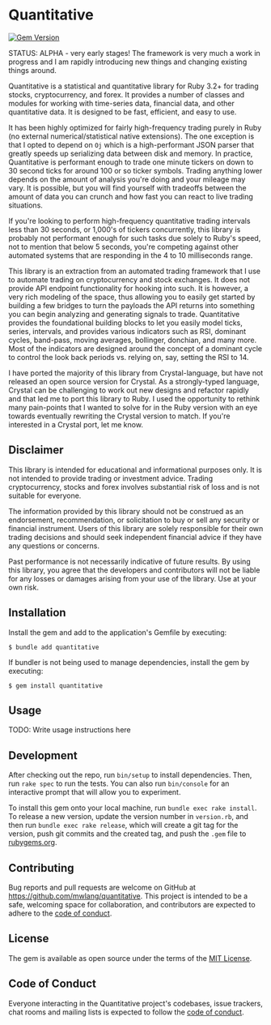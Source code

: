 # Quantitative

[![Gem Version](https://badge.fury.io/rb/quantitative.svg)](https://badge.fury.io/rb/quantitative)

STATUS: ALPHA - very early stages!  The framework is very much a work in progress and I am rapidly introducing new things and changing existing things around.

Quantitative is a statistical and quantitative library for Ruby 3.2+ for trading stocks, cryptocurrency, and forex.  It provides a number of classes and modules for working with time-series data, financial data, and other quantitative data.  It is designed to be fast, efficient, and easy to use.

It has been highly optimized for fairly high-frequency trading purely in Ruby (no external numerical/statistical native extensions).  The one exception is that I opted to depend on `Oj` which is a high-performant JSON parser that greatly speeds up serializing data between disk and memory.  In practice, Quantitative is performant enough to trade one minute tickers on down to 30 second ticks for around 100 or so ticker symbols.  Trading anything lower depends on the amount of analysis you're doing and your mileage may vary.  It is possible, but you will find yourself with tradeoffs between the amount of data you can crunch and how fast you can react to live trading situations.

If you're looking to perform high-frequency quantitative trading intervals less than 30 seconds, or 1,000's of tickers concurrently, this library is probably not performant enough for such tasks due solely to Ruby's speed, not to mention that below 5 seconds, you're competing against other automated systems that are responding in the 4 to 10 milliseconds range.

This library is an extraction from an automated trading framework that I use to automate trading on cryptocurrency and stock exchanges.  It does not provide API endpoint functionality for hooking into such.  It is however, a very rich modeling of the space, thus allowing you to easily get started by building a few bridges to turn the payloads the API returns into something you can begin analyzing and generating signals to trade.  Quantitative provides the foundational building blocks to let you easily model ticks, series, intervals, and provides various indicators such as RSI, dominant cycles, band-pass, moving averages, bollinger, donchian, and many more.  Most of the indicators are designed around the concept of a dominant cycle to control the look back periods vs. relying on, say, setting the RSI to 14.

I have ported the majority of this library from Crystal-language, but have not released an open source version for Crystal.  As a strongly-typed language, Crystal can be challenging to work out new designs and refactor rapidly and that led me to port this library to Ruby.  I used the opportunity to rethink many pain-points that I wanted to solve for in the Ruby version with an eye towards eventually rewriting the Crystal version to match.  If you're interested in a Crystal port, let me know.

## Disclaimer

This library is intended for educational and informational purposes only. It is not intended to provide trading or investment advice. Trading cryptocurrency, stocks and forex involves substantial risk of loss and is not suitable for everyone.

The information provided by this library should not be construed as an endorsement, recommendation, or solicitation to buy or sell any security or financial instrument. Users of this library are solely responsible for their own trading decisions and should seek independent financial advice if they have any questions or concerns.

Past performance is not necessarily indicative of future results. By using this library, you agree that the developers and contributors will not be liable for any losses or damages arising from your use of the library. Use at your own risk.

## Installation

Install the gem and add to the application's Gemfile by executing:

    $ bundle add quantitative

If bundler is not being used to manage dependencies, install the gem by executing:

    $ gem install quantitative

## Usage

TODO: Write usage instructions here

## Development

After checking out the repo, run `bin/setup` to install dependencies. Then, run `rake spec` to run the tests. You can also run `bin/console` for an interactive prompt that will allow you to experiment.

To install this gem onto your local machine, run `bundle exec rake install`. To release a new version, update the version number in `version.rb`, and then run `bundle exec rake release`, which will create a git tag for the version, push git commits and the created tag, and push the `.gem` file to [rubygems.org](https://rubygems.org).

## Contributing

Bug reports and pull requests are welcome on GitHub at https://github.com/mwlang/quantitative. This project is intended to be a safe, welcoming space for collaboration, and contributors are expected to adhere to the [code of conduct](https://github.com/mwlang/quantitative/blob/main/CODE_OF_CONDUCT.md).

## License

The gem is available as open source under the terms of the [MIT License](https://opensource.org/licenses/MIT).

## Code of Conduct

Everyone interacting in the Quantitative project's codebases, issue trackers, chat rooms and mailing lists is expected to follow the [code of conduct](https://github.com/mwlang/quantitative/blob/main/CODE_OF_CONDUCT.md).
